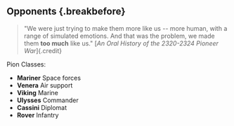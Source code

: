## Opponents {.breakbefore}

> "We were just trying to make them more like us -- more human, with
> a range of simulated emotions. And that was the problem, we made them
> **too much** like us."
> [*An Oral History of the 2320-2324 Pioneer War*]{.credit}

Pion Classes:

- **Mariner** Space forces
- **Venera** Air support
- **Viking** Marine
- **Ulysses** Commander
- **Cassini** Diplomat
- **Rover** Infantry

